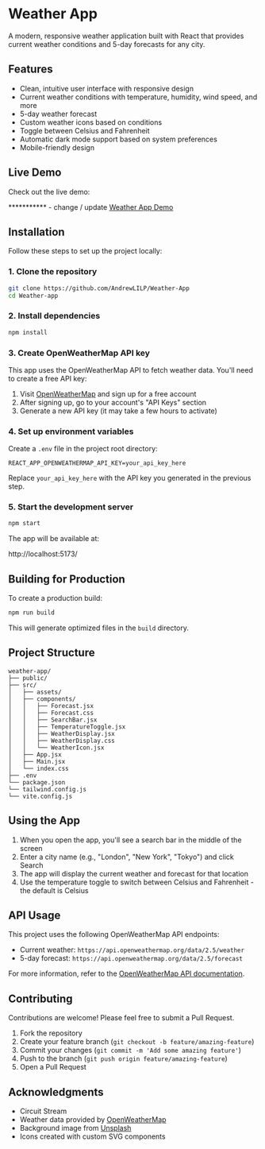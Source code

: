 # Weather App

A modern, responsive weather application built with React that provides current weather conditions and 5-day forecasts for any city.

## Features

- Clean, intuitive user interface with responsive design
- Current weather conditions with temperature, humidity, wind speed, and more
- 5-day weather forecast
- Custom weather icons based on conditions
- Toggle between Celsius and Fahrenheit
- Automatic dark mode support based on system preferences
- Mobile-friendly design

## Live Demo

Check out the live demo: 

*********** - change / update
[Weather App Demo](https://your-username.github.io/weather-app)

## Installation

Follow these steps to set up the project locally:

### 1. Clone the repository

```bash
git clone https://github.com/AndrewLILP/Weather-App
cd Weather-app
```

### 2. Install dependencies

```bash
npm install
```

### 3. Create OpenWeatherMap API key

This app uses the OpenWeatherMap API to fetch weather data. You'll need to create a free API key:

1. Visit [OpenWeatherMap](https://openweathermap.org/) and sign up for a free account
2. After signing up, go to your account's "API Keys" section
3. Generate a new API key (it may take a few hours to activate)

### 4. Set up environment variables

Create a `.env` file in the project root directory:

```
REACT_APP_OPENWEATHERMAP_API_KEY=your_api_key_here
```

Replace `your_api_key_here` with the API key you generated in the previous step.

### 5. Start the development server

```bash
npm start
```

The app will be available at:

http://localhost:5173/


## Building for Production

To create a production build:

```bash
npm run build
```

This will generate optimized files in the `build` directory.

## Project Structure

```
weather-app/
├── public/
├── src/
│   ├── assets/
│   ├── components/
│   │   ├── Forecast.jsx
│   │   ├── Forecast.css
│   │   ├── SearchBar.jsx
│   │   ├── TemperatureToggle.jsx
│   │   ├── WeatherDisplay.jsx
│   │   ├── WeatherDisplay.css
│   │   └── WeatherIcon.jsx
│   ├── App.jsx
│   ├── Main.jsx
│   └── index.css
├── .env
└── package.json
└── tailwind.config.js
└── vite.config.js
```

## Using the App

1. When you open the app, you'll see a search bar in the middle of the screen
2. Enter a city name (e.g., "London", "New York", "Tokyo") and click Search
3. The app will display the current weather and forecast for that location
4. Use the temperature toggle to switch between Celsius and Fahrenheit - the default is Celsius

## API Usage

This project uses the following OpenWeatherMap API endpoints:

- Current weather: `https://api.openweathermap.org/data/2.5/weather`
- 5-day forecast: `https://api.openweathermap.org/data/2.5/forecast`

For more information, refer to the [OpenWeatherMap API documentation](https://openweathermap.org/api).

## Contributing

Contributions are welcome! Please feel free to submit a Pull Request.

1. Fork the repository
2. Create your feature branch (`git checkout -b feature/amazing-feature`)
3. Commit your changes (`git commit -m 'Add some amazing feature'`)
4. Push to the branch (`git push origin feature/amazing-feature`)
5. Open a Pull Request


## Acknowledgments

- Circuit Stream
- Weather data provided by [OpenWeatherMap](https://openweathermap.org/)
- Background image from [Unsplash](https://unsplash.com/)
- Icons created with custom SVG components

